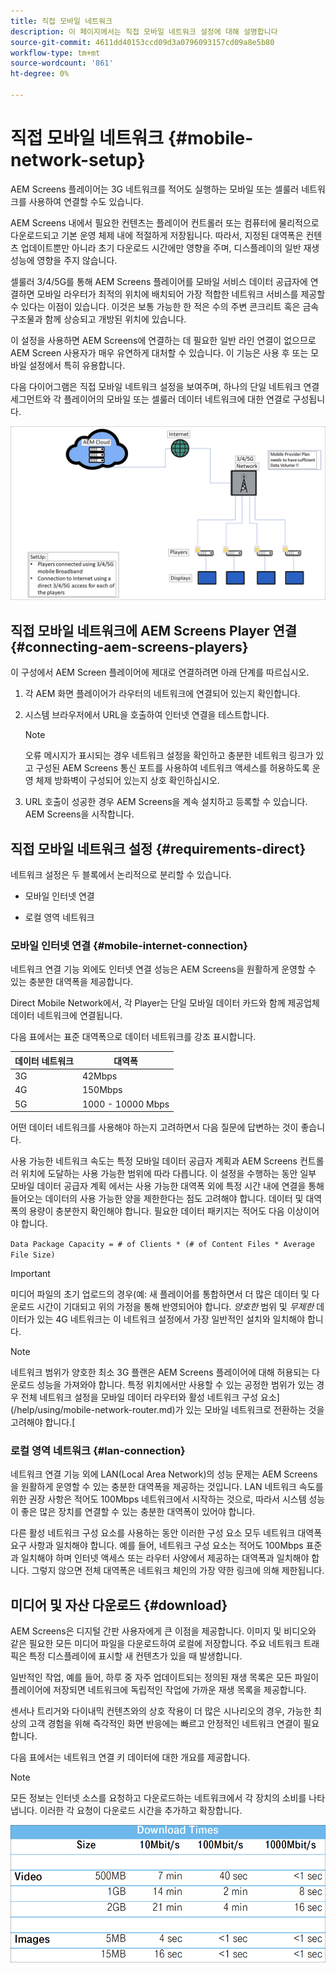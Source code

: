 ```yaml
---
title: 직접 모바일 네트워크
description: 이 페이지에서는 직접 모바일 네트워크 설정에 대해 설명합니다
source-git-commit: 4611dd40153ccd09d3a0796093157cd09a8e5b80
workflow-type: tm+mt
source-wordcount: '861'
ht-degree: 0%

---
```



# 직접 모바일 네트워크 {#mobile-network-setup}

AEM Screens 플레이어는 3G 네트워크를 적어도 실행하는 모바일 또는 셀룰러 네트워크를 사용하여 연결할 수도 있습니다.

AEM Screens 내에서 필요한 컨텐츠는 플레이어 컨트롤러 또는 컴퓨터에 물리적으로 다운로드되고 기본 운영 체제 내에 적절하게 저장됩니다. 따라서, 지정된 대역폭은 컨텐츠 업데이트뿐만 아니라 초기 다운로드 시간에만 영향을 주며, 디스플레이의 일반 재생 성능에 영향을 주지 않습니다.

셀룰러 3/4/5G를 통해 AEM Screens 플레이어를 모바일 서비스 데이터 공급자에 연결하면 모바일 라우터가 최적의 위치에 배치되어 가장 적합한 네트워크 서비스를 제공할 수 있다는 이점이 있습니다. 이것은 보통 가능한 한 적은 수의 주변 콘크리트 혹은 금속 구조물과 함께 상승되고 개방된 위치에 있습니다.

이 설정을 사용하면 AEM Screens에 연결하는 데 필요한 일반 라인 연결이 없으므로 AEM Screen 사용자가 매우 유연하게 대처할 수 있습니다. 이 기능은 사용 후 또는 모바일 설정에서 특히 유용합니다.

다음 다이어그램은 직접 모바일 네트워크 설정을 보여주며, 하나의 단일 네트워크 연결 세그먼트와 각 플레이어의 모바일 또는 셀룰러 데이터 네트워크에 대한 연결로 구성됩니다.

![](/help/using/assets/direct-mobile-1.png)

## 직접 모바일 네트워크에 AEM Screens Player 연결 {#connecting-aem-screens-players}

이 구성에서 AEM Screen 플레이어에 제대로 연결하려면 아래 단계를 따르십시오.

1. 각 AEM 화면 플레이어가 라우터의 네트워크에 연결되어 있는지 확인합니다.

1. 시스템 브라우저에서 URL을 호출하여 인터넷 연결을 테스트합니다.

   >[!NOTE]
   >오류 메시지가 표시되는 경우 네트워크 설정을 확인하고 충분한 네트워크 링크가 있고 구성된 AEM Screens 통신 포트를 사용하여 네트워크 액세스를 허용하도록 운영 체제 방화벽이 구성되어 있는지 상호 확인하십시오.

1. URL 호출이 성공한 경우 AEM Screens을 계속 설치하고 등록할 수 있습니다. AEM Screens을 시작합니다.

## 직접 모바일 네트워크 설정 {#requirements-direct}

네트워크 설정은 두 블록에서 논리적으로 분리할 수 있습니다.

* 모바일 인터넷 연결

* 로컬 영역 네트워크

### 모바일 인터넷 연결 {#mobile-internet-connection}

네트워크 연결 기능 외에도 인터넷 연결 성능은 AEM Screens을 원활하게 운영할 수 있는 충분한 대역폭을 제공합니다.

Direct Mobile Network에서, 각 Player는 단일 모바일 데이터 카드와 함께 제공업체 데이터 네트워크에 연결됩니다.

다음 표에서는 표준 대역폭으로 데이터 네트워크를 강조 표시합니다.

| 데이터 네트워크 | 대역폭 |
|--- |--- |
| 3G | 42Mbps |
| 4G | 150Mbps |
| 5G | 1000 - 10000 Mbps |

어떤 데이터 네트워크를 사용해야 하는지 고려하면서 다음 질문에 답변하는 것이 좋습니다.

사용 가능한 네트워크 속도는 특정 모바일 데이터 공급자 계획과 AEM Screens 컨트롤러 위치에 도달하는 사용 가능한 범위에 따라 다릅니다.
이 설정을 수행하는 동안 일부 모바일 데이터 공급자 계획 에서는 사용 가능한 대역폭 외에 특정 시간 내에 연결을 통해 들어오는 데이터의 사용 가능한 양을 제한한다는 점도 고려해야 합니다. 데이터 및 대역폭의 용량이 충분한지 확인해야 합니다.
필요한 데이터 패키지는 적어도 다음 이상이어야 합니다.

`Data Package Capacity = # of Clients * (# of Content Files * Average File Size)`


>[!IMPORTANT]
>미디어 파일의 초기 업로드의 경우(예: 새 플레이어를 통합하면서 더 많은 데이터 및 다운로드 시간이 기대되고 위의 가정을 통해 반영되어야 합니다. *양호한* 범위 및 *무제한* 데이터가 있는 4G 네트워크는 이 네트워크 설정에서 가장 일반적인 설치와 일치해야 합니다.

>[!NOTE]
>네트워크 범위가 양호한 최소 3G 플랜은 AEM Screens 플레이어에 대해 허용되는 다운로드 성능을 가져와야 합니다. 특정 위치에서만 사용할 수 있는 공정한 범위가 있는 경우 전체 네트워크 설정을 모바일 데이터 라우터와 활성 네트워크 구성 요소](/help/using/mobile-network-router.md)가 있는 모바일 네트워크로 전환하는 것을 고려해야 합니다.[


### 로컬 영역 네트워크 {#lan-connection}

네트워크 연결 기능 외에 LAN(Local Area Network)의 성능 문제는 AEM Screens을 원활하게 운영할 수 있는 충분한 대역폭을 제공하는 것입니다. LAN 네트워크 속도를 위한 권장 사항은 적어도 100Mbps 네트워크에서 시작하는 것으로, 따라서 시스템 성능이 좋은 많은 장치를 연결할 수 있는 충분한 대역폭이 있어야 합니다.

다른 활성 네트워크 구성 요소를 사용하는 동안 이러한 구성 요소 모두 네트워크 대역폭 요구 사항과 일치해야 합니다. 예를 들어, 네트워크 구성 요소는 적어도 100Mbps 표준과 일치해야 하며 인터넷 액세스 또는 라우터 사양에서 제공하는 대역폭과 일치해야 합니다. 그렇지 않으면 전체 대역폭은 네트워크 체인의 가장 약한 링크에 의해 제한됩니다.

## 미디어 및 자산 다운로드 {#download}

AEM Screens은 디지털 간판 사용자에게 큰 이점을 제공합니다. 이미지 및 비디오와 같은 필요한 모든 미디어 파일을 다운로드하여 로컬에 저장합니다. 주요 네트워크 트래픽은 특정 디스플레이에 표시할 새 컨텐츠가 있을 때 발생합니다.

일반적인 작업, 예를 들어, 하루 중 자주 업데이트되는 정의된 재생 목록은 모든 파일이 플레이어에 저장되면 네트워크에 독립적인 작업에 가까운 재생 목록을 제공합니다.

센서나 트리거와 다이내믹 컨텐츠와의 상호 작용이 더 많은 시나리오의 경우, 가능한 최상의 고객 경험을 위해 즉각적인 화면 반응에는 빠르고 안정적인 네트워크 연결이 필요합니다.

다음 표에서는 네트워크 연결 키 데이터에 대한 개요를 제공합니다.

>[!NOTE]
>
>모든 정보는 인터넷 소스를 요청하고 다운로드하는 네트워크에서 각 장치의 소비를 나타냅니다. 이러한 각 요청이 다운로드 시간을 추가하고 확장합니다.

![](/help/using/assets/download-times-mobile.png)



